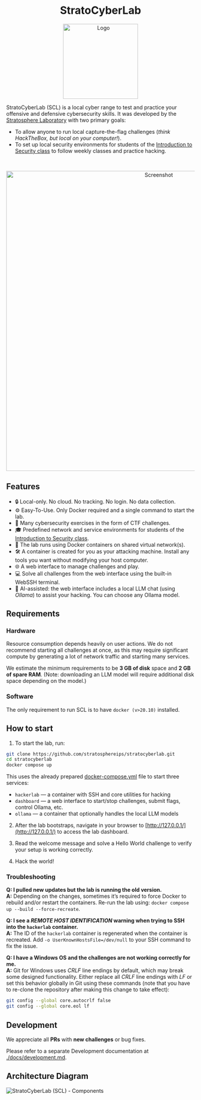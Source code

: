 <h1 align="center">StratoCyberLab</h1>

<p align="center">
  <img src="https://github.com/stratosphereips/BSY-playground/assets/26445918/1898de8c-840f-46a5-ad73-fca0b9b84c14" alt="Logo" width="200"/>
</p>


StratoCyberLab (SCL) is a local cyber range to test and practice your offensive and defensive cybersecurity skills. It was developed by the [Stratosphere Laboratory](https://www.stratosphereips.org/) with two primary goals:

* To allow anyone to run local capture-the-flag challenges (_think HackTheBox, but local on your computer!_).
* To set up local security environments for students of the [Introduction to Security class](https://cybersecurity.bsy.fel.cvut.cz/) to follow weekly classes and practice hacking.

<br>

<p align="center">
  <img src="https://github.com/user-attachments/assets/d0164304-c7b2-4f3a-8ac9-2bfcbc52e573" alt="Screenshot" width="800"/>
</p>

## Features
* 🔒 Local-only. No cloud. No tracking. No login. No data collection.
* ⚙️ Easy-To-Use. Only Docker required and a single command to start the lab.  
* 🧩 Many cybersecurity exercises in the form of CTF challenges.
* 🎓 Predefined network and service environments for students of the [Introduction to Security class](https://cybersecurity.bsy.fel.cvut.cz/).
* 🐳 The lab runs using Docker containers on shared virtual network(s).
* 🛠️ A container is created for you as your attacking machine. Install any tools you want without modifying your host computer.
* 🌐 A web interface to manage challenges and play.
* 💻 Solve all challenges from the web interface using the built-in WebSSH terminal.
* 🤖 AI-assisted: the web interface includes a local LLM chat (using _Ollama_) to assist your hacking. You can choose any Ollama model.

## Requirements

### Hardware
Resource consumption depends heavily on user actions. We do not recommend starting all challenges at once, as this may require significant compute by generating a lot of network traffic and starting many services.

We estimate the minimum requirements to be **3 GB of disk** space and **2 GB of spare RAM**. (Note: downloading an LLM model will require additional disk space depending on the model.)   

### Software
The only requirement to run SCL is to have `docker (v>20.10)` installed.

## How to start

1. To start the lab, run:
```bash
git clone https://github.com/stratosphereips/stratocyberlab.git
cd stratocyberlab
docker compose up
```

This uses the already prepared [docker-compose.yml](./docker-compose.yml) file to start three services:
* `hackerlab` — a container with SSH and core utilities for hacking
* `dashboard` — a web interface to start/stop challenges, submit flags, control Ollama, etc.
* `ollama` — a container that optionally handles the local LLM models

2. After the lab bootstraps, navigate in your browser to [http://127.0.0.1/](http://127.0.0.1/) to access the lab dashboard. 

3. Read the welcome message and solve a Hello World challenge to verify your setup is working correctly.

4. Hack the world!

### Troubleshooting

**Q: I pulled new updates but the lab is running the old version.**  
**A:** Depending on the changes, sometimes it’s required to force Docker to rebuild and/or restart the containers. Re-run the lab using: `docker compose up --build --force-recreate`.  

**Q: I see a _REMOTE HOST IDENTIFICATION_ warning when trying to SSH into the `hackerlab` container.**  
**A:** The ID of the `hackerlab` container is regenerated when the container is recreated. Add `-o UserKnownHostsFile=/dev/null` to your SSH command to fix the issue.

**Q: I have a Windows OS and the challenges are not working correctly for me.**  
**A:** Git for Windows uses _CRLF_ line endings by default, which may break some designed functionality. Either replace all _CRLF_ line endings with _LF_ or set this behavior globally in Git using these commands (note that you have to re-clone the repository after making this change to take effect):
```bash
git config --global core.autocrlf false
git config --global core.eol lf
```

## Development

We appreciate all **PRs** with **new challenges** or bug fixes.

Please refer to a separate Development documentation at [./docs/development.md](./docs/development.md).

## Architecture Diagram

![StratoCyberLab (SCL) - Components](https://github.com/user-attachments/assets/e875ce06-0fca-4869-9f1d-c145931253ff)

